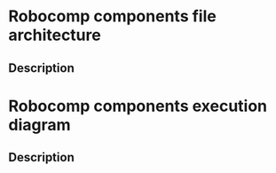 # Robocomp components file architecture  

## Description  


# Robocomp components execution diagram

## Description  

